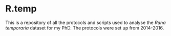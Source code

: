 # R.temp

This is a repository of all the protocols and scripts used to analyse the *Rana temporaria* dataset for my PhD. 
The protocols were set up from 2014-2016. 
